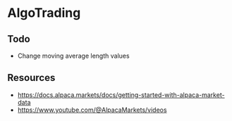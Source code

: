 # AlgoTrading

## Todo
- Change moving average length values


## Resources
- https://docs.alpaca.markets/docs/getting-started-with-alpaca-market-data
- https://www.youtube.com/@AlpacaMarkets/videos